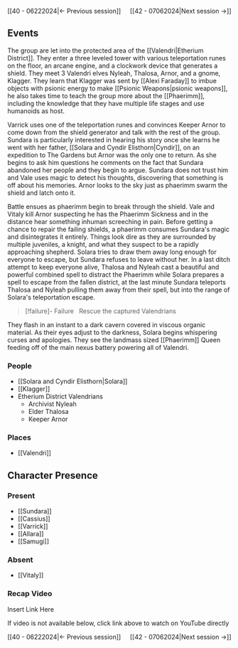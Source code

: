 [[40 - 06222024|← Previous session]] <span style="float: right;">[[42 - 07062024|Next session →]]</span>

## Events
The group are let into the protected area of the [[Valendri|Etherium District]]. They enter a three leveled tower with various teleportation runes on the floor, an arcane engine, and a clockwork device that generates a shield. They meet 3 Valendri elves Nyleah, Thalosa, Arnor, and a gnome, Klagger. They learn that Klagger was sent by [[Alexi Faraday]] to imbue objects with psionic energy to make [[Psionic Weapons|psionic weapons]], he also takes time to teach the group more about the [[Phaerimm]], including the knowledge that they have multiple life stages and use humanoids as host. 

Varrick uses one of the teleportation runes and convinces Keeper Arnor to come down from the shield generator and talk with the rest of the group. Sundara is particularly interested in hearing his story once she learns he went with her father, [[Solara and Cyndir Elisthorn|Cyndir]], on an expedition to The Gardens but Arnor was the only one to return. As she begins to ask him questions he comments on the fact that Sundara abandoned her people and they begin to argue. Sundara does not trust him and Vale uses magic to detect his thoughts, discovering that something is off about his memories. Arnor looks to the sky just as phaerimm swarm the shield and latch onto it.  

Battle ensues as phaerimm begin to break through the shield. Vale and Vitaly kill Arnor suspecting he has the Phaerimm Sickness and in the distance hear something inhuman screeching in pain. Before getting a chance to repair the failing shields, a phaerimm consumes Sundara's magic and disintegrates it entirely. Things look dire as they are surrounded by multiple juveniles, a knight, and what they suspect to be a rapidly approaching shepherd. Solara tries to draw them away long enough for everyone to escape, but Sundara refuses to leave without her. In a last ditch attempt to keep everyone alive, Thalosa and Nyleah cast a beautiful and powerful combined spell to distract the Phaerimm while Solara prepares a spell to escape from the fallen district, at the last minute Sundara teleports Thalosa and Nyleah pulling them away from their spell, but into the range of Solara's teleportation escape. 

> [!failure]- Failure  
> Rescue the captured Valendrians

They flash in an instant to a dark cavern covered in viscous organic material. As their eyes adjust to the darkness, Solara begins whispering curses and apologies. They see the landmass sized [[Phaerimm]] Queen feeding off of the main nexus battery powering all of Valendri.

### People
- [[Solara and Cyndir Elisthorn|Solara]]
- [[Klagger]]
- Etherium District Valendrians
	- Archivist Nyleah
	- Elder Thalosa
	- Keeper Arnor

### Places 
- [[Valendri]]

## Character Presence 
### Present
- [[Sundara]] 
- [[Cassius]] 
- [[Varrick]] 
- [[Allara]] 
- [[Samugi]] 

### Absent
- [[Vitaly]] 

### Recap Video
Insert Link Here

If video is not available below, click link above to watch on YouTube directly

[[40 - 06222024|← Previous session]] <span style="float: right;">[[42 - 07062024|Next session →]]</span>